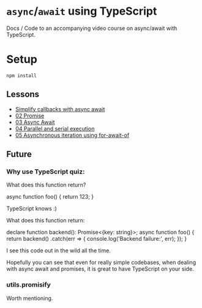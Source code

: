 # `async`/`await` using TypeScript

Docs / Code to an accompanying video course on async/await with TypeScript.

# Setup 
```
npm install
```

## Lessons

* [Simplify callbacks with async await](https://egghead.io/lessons/typescript-simplify-asynchronous-callback-functions-using-async-await)
* [02 Promise](https://egghead.io/lessons/promise-fundamentals-using-typescript)
* [03 Async Await]()
* [04 Parallel and serial execution]()
* [05 Asynchronous iteration using for-await-of]()


## Future

### Why use TypeScript quiz:

What does this function return?

async function foo() {
   return 123;
}

TypeScript knows :)

What does this function return:

declare function backend(): Promise<{key: string}>;
async function foo() {
   return backend()
     .catch(err => {
       console.log('Backend failure:', err);
     });
}

I see this code out in the wild all the time.

Hopefully you can see that even for really simple codebases, when dealing with async await and promises, it is great to have TypeScript on your side.

### utils.promisify
Worth mentioning.